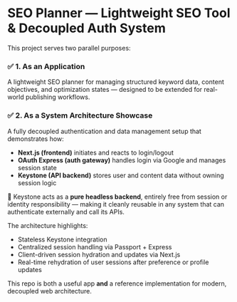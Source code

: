 # SEO Planner — Lightweight SEO Tool & Decoupled Auth System

This project serves two parallel purposes:

### ✅ 1. As an Application

A lightweight SEO planner for managing structured keyword data, content objectives, and optimization states — designed to be extended for real-world publishing workflows.

### ✅ 2. As a System Architecture Showcase

A fully decoupled authentication and data management setup that demonstrates how:

- **Next.js (frontend)** initiates and reacts to login/logout
- **OAuth Express (auth gateway)** handles login via Google and manages session state
- **Keystone (API backend)** stores user and content data without owning session logic

🔁 Keystone acts as a **pure headless backend**, entirely free from session or identity responsibility — making it cleanly reusable in any system
that can authenticate externally and call its APIs.

The architecture highlights:
- Stateless Keystone integration
- Centralized session handling via Passport + Express
- Client-driven session hydration and updates via Next.js
- Real-time rehydration of user sessions after preference or profile updates

This repo is both a useful app **and** a reference implementation for modern, decoupled web architecture.
